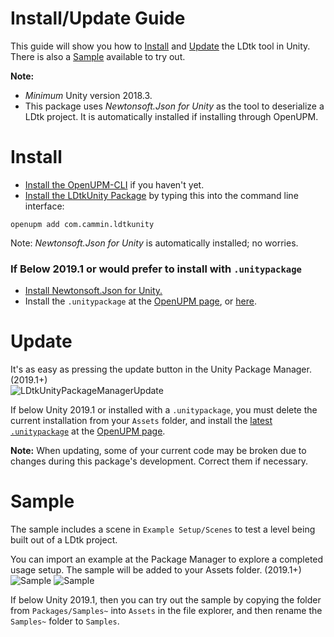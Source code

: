 # Install/Update Guide
This guide will show you how to [Install](https://github.com/Cammin/LDtkUnity/blob/master/INSTALL.md#install) and [Update](https://github.com/Cammin/LDtkUnity/blob/master/INSTALL.md#update) the LDtk tool in Unity. There is also a [Sample](https://github.com/Cammin/LDtkUnity/blob/master/INSTALL.md#sample) available to try out.
<br/>

**Note:** 
- *Minimum* Unity version 2018.3.
- This package uses *Newtonsoft.Json for Unity* as the tool to deserialize a LDtk project. It is automatically installed if installing through OpenUPM.

# Install
- [Install the OpenUPM-CLI](https://openupm.com/docs/getting-started.html#installing-openupm-cli) if you haven't yet.
- [Install the LDtkUnity Package](https://openupm.com/docs/getting-started.html#installing-a-upm-package) by typing this into the command line interface:  
```
openupm add com.cammin.ldtkunity
```  
Note: *Newtonsoft.Json for Unity* is automatically installed; no worries.
<br/>

### If Below 2019.1 or would prefer to install with `.unitypackage`
- [Install Newtonsoft.Json for Unity.](https://github.com/jilleJr/Newtonsoft.Json-for-Unity/wiki/Installation-via-UPM)  
- Install the `.unitypackage` at the [OpenUPM page](https://openupm.com/packages/com.cammin.ldtkunity/), or [here](https://package-installer.glitch.me/v1/installer/OpenUPM/com.cammin.ldtkunity?registry=https%3A%2F%2Fpackage.openupm.com).  

# Update
It's as easy as pressing the update button in the Unity Package Manager. (2019.1+)  
![LDtkUnityPackageManagerUpdate](https://github.com/Cammin/LDtkUnity/blob/master/DocImages~/LDtkUnityPackageManagerUpdate.png)  

If below Unity 2019.1 or installed with a `.unitypackage`, you must delete the current installation from your `Assets` folder, and install the [latest `.unitypackage`](https://package-installer.glitch.me/v1/installer/OpenUPM/com.cammin.ldtkunity?registry=https%3A%2F%2Fpackage.openupm.com) at the [OpenUPM page](https://openupm.com/packages/com.cammin.ldtkunity/).  
  
**Note:** When updating, some of your current code may be broken due to changes during this package's development. Correct them if necessary.  

# Sample
The sample includes a scene in `Example Setup/Scenes` to test a level being built out of a LDtk project.  

You can import an example at the Package Manager to explore a completed usage setup. The sample will be added to your Assets folder. (2019.1+)  
![Sample](https://github.com/Cammin/LDtkUnity/blob/master/DocImages~/SamplePackageManager.png)
![Sample](https://github.com/Cammin/LDtkUnity/blob/master/DocImages~/SampleProjectView.png)

If below Unity 2019.1, then you can try out the sample by copying the folder from `Packages/Samples~` into `Assets` in the file explorer, and then rename the `Samples~` folder to `Samples`.  

